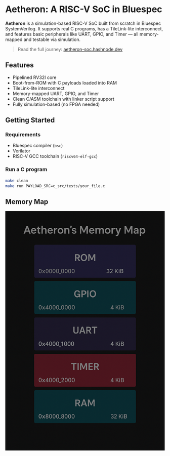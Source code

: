 # Aetheron: A RISC-V SoC in Bluespec

**Aetheron** is a simulation-based RISC-V SoC built from scratch in Bluespec SystemVerilog. It supports real C programs, has a TileLink-lite interconnect, and features basic peripherals like UART, GPIO, and Timer — all memory-mapped and testable via simulation.

> Read the full journey: [aetheron-soc.hashnode.dev](https://aetheron-soc.hashnode.dev/aetheron-bringing-my-own-soc-to-life)

## Features

- Pipelined RV32I core
- Boot-from-ROM with C payloads loaded into RAM
- TileLink-lite interconnect
- Memory-mapped UART, GPIO, and Timer
- Clean C/ASM toolchain with linker script support
- Fully simulation-based (no FPGA needed)


## Getting Started

### Requirements

- Bluespec compiler (`bsc`)
- Verilator
- RISC-V GCC toolchain (`riscv64-elf-gcc`)

### Run a C program

```bash
make clean
make run PAYLOAD_SRC=c_src/tests/your_file.c
```

## Memory Map

![Aetheron-Memory-Map](/misc/memory-map.png)

